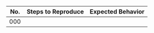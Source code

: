 | No. | Steps to Reproduce | Expected Behavior |
|-----|--------------------|-------------------|
| 000 |   |  |
